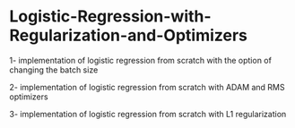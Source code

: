 # Logistic-Regression-with-Regularization-and-Optimizers

1- implementation of logistic regression from scratch with the option of changing the batch size 

2- implementation of logistic regression from scratch with ADAM and RMS optimizers 

3- implementation of logistic regression from scratch with L1 regularization
